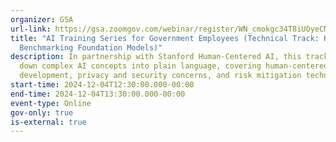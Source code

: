 ```yaml
---
organizer: GSA
url-link: https://gsa.zoomgov.com/webinar/register/WN_cmokgc34T8iUOyeCM5lJXw#/registration
title: "AI Training Series for Government Employees (Technical Track: HELM &
  Benchmarking Foundation Models)"
description: In partnership with Stanford Human-Centered AI, this track breaks
  down complex AI concepts into plain language, covering human-centered AI
  development, privacy and security concerns, and risk mitigation techniques.
start-time: 2024-12-04T12:30:00.000-00:00
end-time: 2024-12-04T13:30:00.000-00:00
event-type: Online
gov-only: true
is-external: true
---
```

